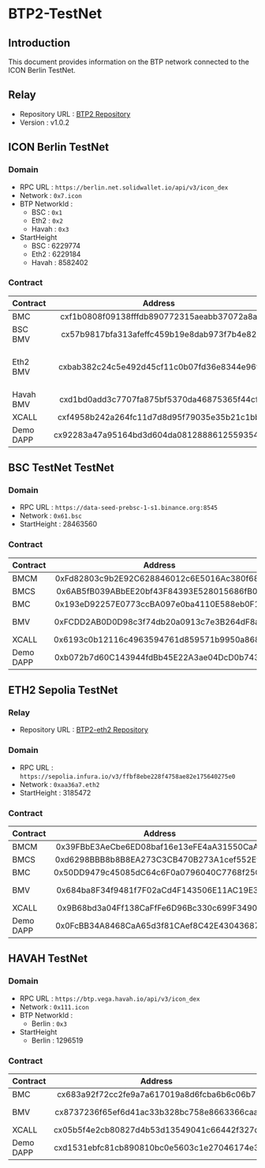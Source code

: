 # BTP2-TestNet


## Introduction
This document provides information on the BTP network connected to the ICON Berlin TestNet.

## Relay
* Repository URL : [BTP2 Repository](https://github.com/icon-project/btp2/tree/v1.0.2)
* Version : v1.0.2
## ICON Berlin TestNet

### Domain
* RPC URL : `https://berlin.net.solidwallet.io/api/v3/icon_dex`
* Network : `0x7.icon`
* BTP NetworkId : 
  * BSC : `0x1`
  * Eth2 : `0x2`
  * Havah : `0x3`
* StartHeight 
  * BSC : 6229774
  * Eth2 : 6229184
  * Havah : 8582402

### Contract
| Contract  | Address |                   Note                    |
|:----------|:-------:|:-----------------------------------------:|
| BMC       |   cxf1b0808f09138fffdb890772315aeabb37072a8a   |                                           |
| BSC BMV   |   cx57b9817bfa313afeffc459b19e8dab973f7b4e82   |                Bridge Mode                |
| Eth2 BMV  |   cxbab382c24c5e492d45cf11c0b07fd36e8344e96f   |   Trustless Mode<br /> Supports Capella   |
| Havah BMV |   cxd1bd0add3c7707fa875bf5370da46875365f44cf   |              Trustless Mode               |
| XCALL     |   cxf4958b242a264fc11d7d8d95f79035e35b21c1bb   |                                           |
| Demo DAPP |   cx92283a47a95164bd3d604da08128886125593545   |                                           |


## BSC TestNet TestNet

### Domain
* RPC URL : `https://data-seed-prebsc-1-s1.binance.org:8545`
* Network : `0x61.bsc`
* StartHeight : 28463560

### Contract
| Contract | Address | Note |
|:---------|:-------:|:----:|
| BMCM     |   0xFd82803c9b2E92C628846012c6E5016Ac380f68d   |      |
| BMCS     |   0x6AB5fB039ABbEE20bf43F84393E528015686fB04   |      |
| BMC      |   0x193eD92257E0773ccBA097e0ba4110E588eb0F1c   |      |
| BMV      |   0xFCDD2AB0D0D98c3f74db20a0913c7e3B264dF8a1   |   Trustless Mode  |
| XCALL    |   0x6193c0b12116c4963594761d859571b9950a8686   |      |
| Demo DAPP   |   0xb072b7d60C143944fdBb45E22A3ae04DcD0b7432   |      |


## ETH2 Sepolia TestNet

### Relay
* Repository URL : [BTP2-eth2 Repository](https://github.com/icon-project/btp2-eth2)

### Domain
* RPC URL : `https://sepolia.infura.io/v3/ffbf8ebe228f4758ae82e175640275e0`
* Network : `0xaa36a7.eth2`
* StartHeight : 3185472

### Contract
| Contract | Address | Note |
|:---------|:-------:|:----:|
| BMCM     |   0x39FBbE3AeCbe6ED08baf16e13eFE4aA31550CaA2   |      |
| BMCS     |   0xd6298BBB8b8B8EA273C3CB470B273A1cef552Ef3   |      |
| BMC      |   0x50DD9479c45085dC64c6F0a0796040C7768f25CE   |      |
| BMV      |   0x684ba8F34f9481f7F02aCd4F143506E11AC19E3E   | Trustless Mode |
| XCALL    |   0x9B68bd3a04Ff138CaFfFe6D96Bc330c699F34901   |      |
| Demo DAPP   |   0x0FcBB34A8468CaA65d3f81CAef8C42E43043687c   |      |


## HAVAH TestNet

### Domain
* RPC URL : `https://btp.vega.havah.io/api/v3/icon_dex`
* Network : `0x111.icon`
* BTP NetworkId :
  * Berlin : `0x3`
* StartHeight
  * Berlin : 1296519

### Contract
| Contract  | Address |                   Note                    |
|:----------|:-------:|:-----------------------------------------:|
| BMC       |   cx683a92f72cc2fe9a7a617019a8d6fcba6b6c06b7   |                                           |
| BMV |   cx8737236f65ef6d41ac33b328bc758e8663366caa   |              Trustless Mode               |
| XCALL     |   cx05b5f4e2cb80827d4b53d13549041c66442f327d   |                                           |
| Demo DAPP |   cxd1531ebfc81cb890810bc0e5603c1e27046174e3   |                                           |
